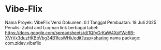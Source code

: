 # Vibe-Flix
Nama Proyek: VibeFlix
Versi Dokumen: 0.1 
Tanggal Pembuatan: 18 Juli 2025 
Penulis: Zahid and Luqman
link berbagai tabel: https://docs.google.com/spreadsheets/d/1QfyGrKaW4XaYWc8B-XVrVx3duzHKBbVbg34B1fesWHk/edit?usp=sharing
nama package: com.zldev.vibeflix

